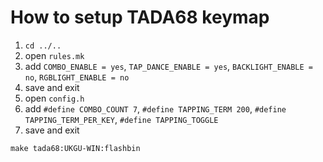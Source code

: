 # How to setup TADA68 keymap

1. `cd ../..`
2. open `rules.mk`
3. add `COMBO_ENABLE = yes`, `TAP_DANCE_ENABLE = yes`, `BACKLIGHT_ENABLE = no`, `RGBLIGHT_ENABLE = no`
4. save and exit
5. open `config.h`
6. add `#define COMBO_COUNT 7`, `#define TAPPING_TERM 200`, `#define TAPPING_TERM_PER_KEY`, `#define TAPPING_TOGGLE`
7. save and exit

`make tada68:UKGU-WIN:flashbin`